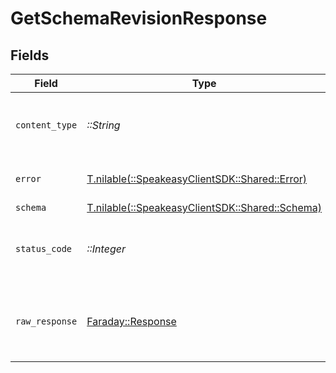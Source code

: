 # GetSchemaRevisionResponse


## Fields

| Field                                                                            | Type                                                                             | Required                                                                         | Description                                                                      |
| -------------------------------------------------------------------------------- | -------------------------------------------------------------------------------- | -------------------------------------------------------------------------------- | -------------------------------------------------------------------------------- |
| `content_type`                                                                   | *::String*                                                                       | :heavy_check_mark:                                                               | HTTP response content type for this operation                                    |
| `error`                                                                          | [T.nilable(::SpeakeasyClientSDK::Shared::Error)](../../models/shared/error.md)   | :heavy_minus_sign:                                                               | Default error response                                                           |
| `schema`                                                                         | [T.nilable(::SpeakeasyClientSDK::Shared::Schema)](../../models/shared/schema.md) | :heavy_minus_sign:                                                               | OK                                                                               |
| `status_code`                                                                    | *::Integer*                                                                      | :heavy_check_mark:                                                               | HTTP response status code for this operation                                     |
| `raw_response`                                                                   | [Faraday::Response](https://www.rubydoc.info/gems/faraday/Faraday/Response)      | :heavy_check_mark:                                                               | Raw HTTP response; suitable for custom response parsing                          |